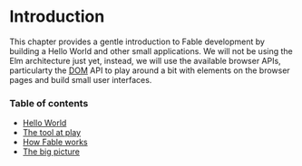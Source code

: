 # Introduction

 This chapter provides a gentle introduction to Fable development by building a Hello World and other small applications. We will not be using the Elm architecture just yet, instead, we will use the available browser APIs, particularty the [DOM](https://developer.mozilla.org/en-US/docs/Web/API/Document) API to play around a bit with elements on the browser pages and build small user interfaces.

### Table of contents

- [Hello World](hello-world.md)
- [The tool at play](tools.md)
- [How Fable works](about.md)
- [The big picture](big-picture.md)